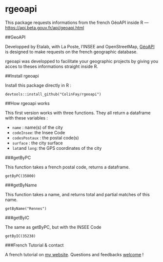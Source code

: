 # rgeoapi
This package requests informations from the french GéoAPI inside R — https://api.beta.gouv.fr/api/geoapi.html

##GeoAPI 

Developped by Etalab, with La Poste, l’INSEE and OpenStreetMap, [GéoAPI](https://api.beta.gouv.fr/api/geoapi.html) is designed to make requests on the french geographic database.

rgeoapi was developped to facilitate your geographic projects by giving you acces to theses informations straight inside R.


##Install rgeoapi

Install this package directly in R : 

```{r, eval=FALSE, warning = FALSE, message=FALSE, error=FALSE}
devtools::install_github("ColinFay/rgeoapi")
```

##How rgeoapi works

This first version works with three functions. They all return a dataframe with these variables : 
* `name` : name(s) of the city
* `codeInsee`: the Insee Code
* `codesPostaux` : the postal code(s)
* `surface` : the city surface
* `lat`and `long`: the GPS coordinates of the city

###getByPC 

This function takes a french postal code, returns a dataframe.

```{r}
getByPC(35000)
```

###getByName 

This function takes a name, and returns total and partial matches of this name.

```{r}
getByName("Rennes")
```

###getByIC

The same as getByPC, but with the INSEE Code

```{r}
getByIC(35238)
```

###French Tutorial & contact

A french tutorial on [my website](http://colinfay.me/rgeoapi/).
Questions and feedbacks [welcome](mailto:contact@colinfay.me) !
